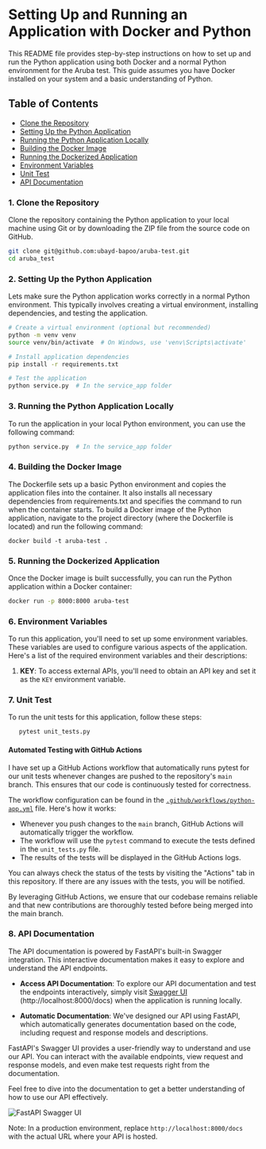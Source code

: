 # Setting Up and Running an Application with Docker and Python
This README file provides step-by-step instructions on how to set up and run the Python 
application using both Docker and a normal Python environment for the Aruba test. This 
guide assumes you have Docker installed on your system and a basic understanding of Python.

## Table of Contents
- [Clone the Repository](#1-clone-the-repository)
- [Setting Up the Python Application](#2-setting-up-the-python-application)
- [Running the Python Application Locally](#3-running-the-python-application-locally)
- [Building the Docker Image](#4-building-the-docker-image)
- [Running the Dockerized Application](#5-running-the-dockerized-application)
- [Environment Variables](#6-environment-variables)
- [Unit Test](#7-unit-test)
- [API Documentation](#8-api-documentation)

### 1. Clone the Repository
Clone the repository containing the Python application to your local machine using Git 
or by downloading the ZIP file from the source code on GitHub.
```bash
git clone git@github.com:ubayd-bapoo/aruba-test.git
cd aruba_test
```

### 2. Setting Up the Python Application
Lets make sure the Python application works correctly in a normal Python environment. 
This typically involves creating a virtual environment, installing dependencies, and 
testing the application.

```bash
# Create a virtual environment (optional but recommended)
python -m venv venv
source venv/bin/activate  # On Windows, use 'venv\Scripts\activate'

# Install application dependencies
pip install -r requirements.txt

# Test the application
python service.py  # In the service_app folder
```

### 3. Running the Python Application Locally
To run the application in your local Python environment, you can use the following command:
```bash
python service.py  # In the service_app folder
```

### 4. Building the Docker Image
The Dockerfile sets up a basic Python environment and copies the application files into 
the container. It also installs all necessary dependencies from requirements.txt and 
specifies the command to run when the container starts.
To build a Docker image of the Python application, navigate to the project directory 
(where the Dockerfile is located) and run the following command:
```
docker build -t aruba-test .
```

### 5. Running the Dockerized Application
Once the Docker image is built successfully, you can run the Python application within 
a Docker container:
```bash
docker run -p 8000:8000 aruba-test
```

### 6. Environment Variables
To run this application, you'll need to set up some environment variables. These variables
 are used to configure various aspects of the application. Here's a list of the required 
 environment variables and their descriptions:
 1. **KEY**: To access external APIs, you'll need to obtain an API key and set it as 
 the `KEY` environment variable.

### 7. Unit Test
To run the unit tests for this application, follow these steps:
```bash
   pytest unit_tests.py
```
#### Automated Testing with GitHub Actions

I have set up a GitHub Actions workflow that automatically runs pytest for our unit tests
 whenever changes are pushed to the repository's `main` branch. This ensures that our code
  is continuously tested for correctness.

The workflow configuration can be found in the [`.github/workflows/python-app.yml`](.github/workflows/python-app.yml) file. Here's how it works:

- Whenever you push changes to the `main` branch, GitHub Actions will automatically 
trigger the workflow.
- The workflow will use the `pytest` command to execute the tests defined in the 
`unit_tests.py` file.
- The results of the tests will be displayed in the GitHub Actions logs.

You can always check the status of the tests by visiting the "Actions" tab in this 
repository. If there are any issues with the tests, you will be notified.

By leveraging GitHub Actions, we ensure that our codebase remains reliable and that new
 contributions are thoroughly tested before being merged into the main branch.

### 8. API Documentation
The API documentation is powered by FastAPI's built-in Swagger integration. This interactive documentation makes it 
easy to explore and understand the API endpoints.
- **Access API Documentation**: To explore our API documentation and test the endpoints 
interactively, simply visit [Swagger UI](http://localhost:8000/docs) (http://localhost:8000/docs) when the application
 is running locally.

- **Automatic Documentation**: We've designed our API using FastAPI, which automatically
 generates documentation based on the code, including request and response models and 
 descriptions.

FastAPI's Swagger UI provides a user-friendly way to understand and use our API. You can
 interact with the available endpoints, view request and response models, and even make
  test requests right from the documentation.

Feel free to dive into the documentation to get a better understanding of how to use our
 API effectively.

![FastAPI Swagger UI](https://fastapi.tiangolo.com/img/tutorial/tutorial-02-swagger-ui.png)

Note: In a production environment, replace `http://localhost:8000/docs` with the actual
 URL where your API is hosted.